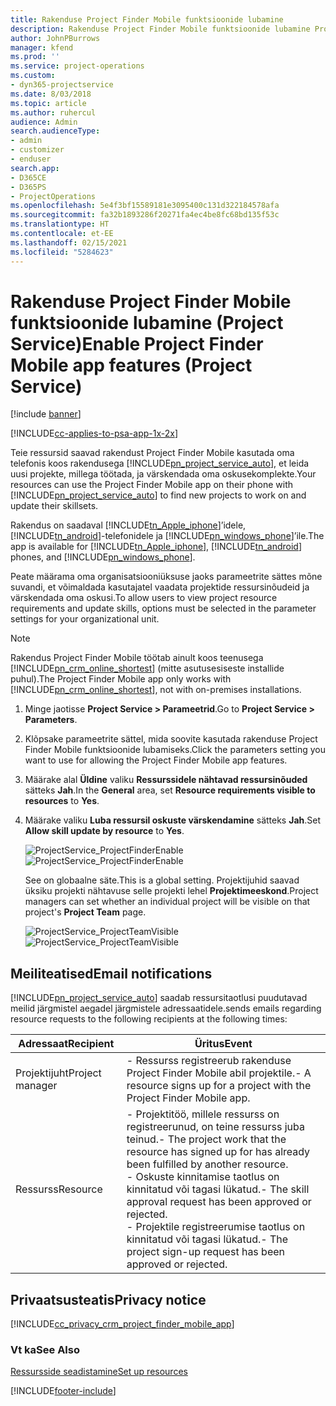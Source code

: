 ```yaml
---
title: Rakenduse Project Finder Mobile funktsioonide lubamine
description: Rakenduse Project Finder Mobile funktsioonide lubamine Project Service'i jaoks
author: JohnPBurrows
manager: kfend
ms.prod: ''
ms.service: project-operations
ms.custom:
- dyn365-projectservice
ms.date: 8/03/2018
ms.topic: article
ms.author: ruhercul
audience: Admin
search.audienceType:
- admin
- customizer
- enduser
search.app:
- D365CE
- D365PS
- ProjectOperations
ms.openlocfilehash: 5e4f3bf15589181e3095400c131d322184578afa
ms.sourcegitcommit: fa32b1893286f20271fa4ec4be8fc68bd135f53c
ms.translationtype: HT
ms.contentlocale: et-EE
ms.lasthandoff: 02/15/2021
ms.locfileid: "5284623"
---
```

# <a name="enable-project-finder-mobile-app-features-project-service"></a><span data-ttu-id="eaef0-103">Rakenduse Project Finder Mobile funktsioonide lubamine (Project Service)</span><span class="sxs-lookup"><span data-stu-id="eaef0-103">Enable Project Finder Mobile app features (Project Service)</span></span>

[!include [banner](../includes/psa-now-project-operations.md)]

[!INCLUDE[cc-applies-to-psa-app-1x-2x](../includes/cc-applies-to-psa-app-1x-2x.md)]

<span data-ttu-id="eaef0-104">Teie ressursid saavad rakendust Project Finder Mobile kasutada oma telefonis koos rakendusega [!INCLUDE[pn_project_service_auto](../includes/pn-project-service-auto.md)], et leida uusi projekte, millega töötada, ja värskendada oma oskusekomplekte.</span><span class="sxs-lookup"><span data-stu-id="eaef0-104">Your resources can use the Project Finder Mobile app on their phone with [!INCLUDE[pn_project_service_auto](../includes/pn-project-service-auto.md)] to find new projects to work on and update their skillsets.</span></span>  
  
 <span data-ttu-id="eaef0-105">Rakendus on saadaval [!INCLUDE[tn_Apple_iphone](../includes/tn-apple-iphone.md)]’idele, [!INCLUDE[tn_android](../includes/tn-android.md)]-telefonidele ja [!INCLUDE[pn_windows_phone](../includes/pn-windows-phone.md)]’ile.</span><span class="sxs-lookup"><span data-stu-id="eaef0-105">The app is available for [!INCLUDE[tn_Apple_iphone](../includes/tn-apple-iphone.md)], [!INCLUDE[tn_android](../includes/tn-android.md)] phones, and [!INCLUDE[pn_windows_phone](../includes/pn-windows-phone.md)].</span></span>  
    
 <span data-ttu-id="eaef0-106">Peate määrama oma organisatsiooniüksuse jaoks parameetrite sättes mõne suvandi, et võimaldada kasutajatel vaadata projektide ressursinõudeid ja värskendada oma oskusi.</span><span class="sxs-lookup"><span data-stu-id="eaef0-106">To allow users to view project resource requirements and update skills, options must be selected in the parameter settings for your organizational unit.</span></span>
  
> [!NOTE]
>  <span data-ttu-id="eaef0-107">Rakendus Project Finder Mobile töötab ainult koos teenusega [!INCLUDE[pn_crm_online_shortest](../includes/pn-crm-online-shortest.md)] (mitte asutusesiseste installide puhul).</span><span class="sxs-lookup"><span data-stu-id="eaef0-107">The Project Finder Mobile app only works with [!INCLUDE[pn_crm_online_shortest](../includes/pn-crm-online-shortest.md)], not with on-premises installations.</span></span>  
  
1. <span data-ttu-id="eaef0-108">Minge jaotisse **Project Service > Parameetrid**.</span><span class="sxs-lookup"><span data-stu-id="eaef0-108">Go to **Project Service > Parameters**.</span></span>  
  
2. <span data-ttu-id="eaef0-109">Klõpsake parameetrite sättel, mida soovite kasutada rakenduse Project Finder Mobile funktsioonide lubamiseks.</span><span class="sxs-lookup"><span data-stu-id="eaef0-109">Click the parameters setting you want to use for allowing the Project Finder Mobile app features.</span></span>  
  
3. <span data-ttu-id="eaef0-110">Määrake alal **Üldine** valiku **Ressurssidele nähtavad ressursinõuded** sätteks **Jah**.</span><span class="sxs-lookup"><span data-stu-id="eaef0-110">In the **General** area, set **Resource requirements visible to resources** to **Yes**.</span></span>  
  
4. <span data-ttu-id="eaef0-111">Määrake valiku **Luba ressursil oskuste värskendamine** sätteks **Jah**.</span><span class="sxs-lookup"><span data-stu-id="eaef0-111">Set **Allow skill update by resource** to **Yes**.</span></span>  
  
   <span data-ttu-id="eaef0-112">![ProjectService_ProjectFinderEnable](../psa/media/project-service-project-finder-enable.png "ProjectService_ProjectFinderEnable")</span><span class="sxs-lookup"><span data-stu-id="eaef0-112">![ProjectService_ProjectFinderEnable](../psa/media/project-service-project-finder-enable.png "ProjectService_ProjectFinderEnable")</span></span>  
  
   <span data-ttu-id="eaef0-113">See on globaalne säte.</span><span class="sxs-lookup"><span data-stu-id="eaef0-113">This is a global setting.</span></span> <span data-ttu-id="eaef0-114">Projektijuhid saavad üksiku projekti nähtavuse selle projekti lehel **Projektimeeskond**.</span><span class="sxs-lookup"><span data-stu-id="eaef0-114">Project managers can set whether an individual project will be visible on that project's **Project Team** page.</span></span>  
  
   <span data-ttu-id="eaef0-115">![ProjectService_ProjectTeamVisible](../psa/media/project-service-project-team-visible.png "ProjectService_ProjectTeamVisible")</span><span class="sxs-lookup"><span data-stu-id="eaef0-115">![ProjectService_ProjectTeamVisible](../psa/media/project-service-project-team-visible.png "ProjectService_ProjectTeamVisible")</span></span>  
  
## <a name="email-notifications"></a><span data-ttu-id="eaef0-116">Meiliteatised</span><span class="sxs-lookup"><span data-stu-id="eaef0-116">Email notifications</span></span>  
 [!INCLUDE[pn_project_service_auto](../includes/pn-project-service-auto.md)] <span data-ttu-id="eaef0-117">saadab ressursitaotlusi puudutavad meilid järgmistel aegadel järgmistele adressaatidele.</span><span class="sxs-lookup"><span data-stu-id="eaef0-117">sends emails regarding resource requests to the following recipients at the following times:</span></span>  
  
|<span data-ttu-id="eaef0-118">Adressaat</span><span class="sxs-lookup"><span data-stu-id="eaef0-118">Recipient</span></span>|<span data-ttu-id="eaef0-119">Üritus</span><span class="sxs-lookup"><span data-stu-id="eaef0-119">Event</span></span>|  
|---------------|-----------|  
|<span data-ttu-id="eaef0-120">Projektijuht</span><span class="sxs-lookup"><span data-stu-id="eaef0-120">Project manager</span></span>|<span data-ttu-id="eaef0-121">- Ressurss registreerub rakenduse Project Finder Mobile abil projektile.</span><span class="sxs-lookup"><span data-stu-id="eaef0-121">- A resource signs up for a project with the Project Finder Mobile app.</span></span>|  
|<span data-ttu-id="eaef0-122">Ressurss</span><span class="sxs-lookup"><span data-stu-id="eaef0-122">Resource</span></span>|<span data-ttu-id="eaef0-123">- Projektitöö, millele ressurss on registreerunud, on teine ressurss juba teinud.</span><span class="sxs-lookup"><span data-stu-id="eaef0-123">- The project work that the resource has signed up for has already been fulfilled by another resource.</span></span><br /><span data-ttu-id="eaef0-124">- Oskuste kinnitamise taotlus on kinnitatud või tagasi lükatud.</span><span class="sxs-lookup"><span data-stu-id="eaef0-124">- The skill approval request has been approved or rejected.</span></span><br /><span data-ttu-id="eaef0-125">- Projektile registreerumise taotlus on kinnitatud või tagasi lükatud.</span><span class="sxs-lookup"><span data-stu-id="eaef0-125">- The project sign-up request has been approved or rejected.</span></span>|  
  
## <a name="privacy-notice"></a><span data-ttu-id="eaef0-126">Privaatsusteatis</span><span class="sxs-lookup"><span data-stu-id="eaef0-126">Privacy notice</span></span>  
 [!INCLUDE[cc_privacy_crm_project_finder_mobile_app](../includes/cc-privacy-crm-project-finder-mobile-app.md)]  
  
### <a name="see-also"></a><span data-ttu-id="eaef0-127">Vt ka</span><span class="sxs-lookup"><span data-stu-id="eaef0-127">See Also</span></span>  
 [<span data-ttu-id="eaef0-128">Ressursside seadistamine</span><span class="sxs-lookup"><span data-stu-id="eaef0-128">Set up resources</span></span>](../psa/set-up-resources.md)


[!INCLUDE[footer-include](../includes/footer-banner.md)]